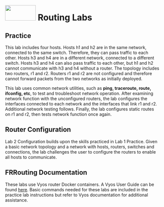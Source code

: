 # <img src="https://www.tamusa.edu/brandguide/jpeglogos/tamusa_final_logo_bw1.jpg" width="100" height="50"> Routing Labs
## Practice
This lab includes four hosts. Hosts h1 and h2 are in the same network, connected to the same switch. Therefore, they can pass traffic to each other. Hosts h3 and h4 are in a different network, connected to a different switch. Hosts h3 and h4 can also pass traffic to each other, but h1 and h2 cannot communicate with h3 and h4 without a router. The topology includes two routers, r1 and r2. Routers r1 and r2 are not configured and therefore cannot forward packets from the two networks as initially deployed.

This lab uses common network utilities, such as **ping, traceroute, route, ifconfig, etc**, to test and troubleshoot network operation. After examining network function with the unconfigured routers, the lab configures the interfaces connected to each network and the interfaces that link r1 and r2. Additional network testing follows. Finally, the lab configures static routes on r1 and r2, then tests network function once again.

## Router Configuration
Lab 2 Configuration builds upon the skills practiced in Lab 1 Practice. Given a basic network topology and a network with hosts, routers, switches and connections, the lab challenges the user to configure the routers to enable all hosts to communicate. 

## FRRouting Documentation
These labs use Vyos router Docker containers. A Vyos User Guide can be found [here](https://docs.vyos.io/en/latest/configuration/index.html). Basic commands needed for these labs are included in the practice lab instructions but refer to Vyos documentation for additional assistance. 
